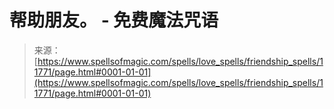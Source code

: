 <!--yml

category: 未分类

date: 2024-06-12 18:49:12

-->

# 帮助朋友。 - 免费魔法咒语

> 来源：[https://www.spellsofmagic.com/spells/love_spells/friendship_spells/11771/page.html#0001-01-01](https://www.spellsofmagic.com/spells/love_spells/friendship_spells/11771/page.html#0001-01-01)
